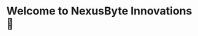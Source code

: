 # Welcome to NexusByte Innovations 👋

<!---
NexusByte/NexusByte is a ✨ special ✨ repository because its `README.md` (this file) appears on your GitHub profile.
You can click the Preview link to take a look at your changes.
--->

